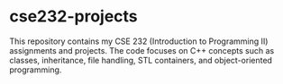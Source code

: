 # cse232-projects
This repository contains my CSE 232 (Introduction to Programming II) assignments and projects. The code focuses on C++ concepts such as classes, inheritance, file handling, STL containers, and object-oriented programming.
